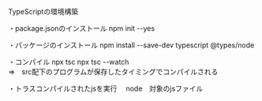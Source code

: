 TypeScriptの環境構築  

・package.jsonのインストール
npm init --yes

・パッケージのインストール
npm install --save-dev typescript @types/node  

・コンパイル
npx tsc
npx tsc --watch  
 ⇒　src配下のプログラムが保存したタイミングでコンパイルされる

 ・トラスコンパイルされたjsを実行
 　node　対象のjsファイル  
